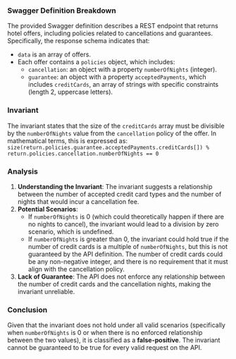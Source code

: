 ### Swagger Definition Breakdown
The provided Swagger definition describes a REST endpoint that returns hotel offers, including policies related to cancellations and guarantees. Specifically, the response schema indicates that:
- `data` is an array of offers.
- Each offer contains a `policies` object, which includes:
  - `cancellation`: an object with a property `numberOfNights` (integer).
  - `guarantee`: an object with a property `acceptedPayments`, which includes `creditCards`, an array of strings with specific constraints (length 2, uppercase letters).

### Invariant
The invariant states that the size of the `creditCards` array must be divisible by the `numberOfNights` value from the `cancellation` policy of the offer. In mathematical terms, this is expressed as:
`size(return.policies.guarantee.acceptedPayments.creditCards[]) % return.policies.cancellation.numberOfNights == 0`

### Analysis
1. **Understanding the Invariant**: The invariant suggests a relationship between the number of accepted credit card types and the number of nights that would incur a cancellation fee. 
2. **Potential Scenarios**: 
   - If `numberOfNights` is 0 (which could theoretically happen if there are no nights to cancel), the invariant would lead to a division by zero scenario, which is undefined.
   - If `numberOfNights` is greater than 0, the invariant could hold true if the number of credit cards is a multiple of `numberOfNights`, but this is not guaranteed by the API definition. The number of credit cards could be any non-negative integer, and there is no requirement that it must align with the cancellation policy.
3. **Lack of Guarantee**: The API does not enforce any relationship between the number of credit cards and the cancellation nights, making the invariant unreliable.

### Conclusion
Given that the invariant does not hold under all valid scenarios (specifically when `numberOfNights` is 0 or when there is no enforced relationship between the two values), it is classified as a **false-positive**. The invariant cannot be guaranteed to be true for every valid request on the API.
